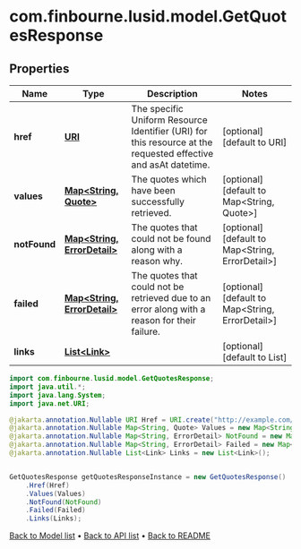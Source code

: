 # com.finbourne.lusid.model.GetQuotesResponse

## Properties

Name | Type | Description | Notes
------------ | ------------- | ------------- | -------------
**href** | [**URI**](URI.md) | The specific Uniform Resource Identifier (URI) for this resource at the requested effective and asAt datetime. | [optional] [default to URI]
**values** | [**Map&lt;String, Quote&gt;**](Quote.md) | The quotes which have been successfully retrieved. | [optional] [default to Map<String, Quote>]
**notFound** | [**Map&lt;String, ErrorDetail&gt;**](ErrorDetail.md) | The quotes that could not be found along with a reason why. | [optional] [default to Map<String, ErrorDetail>]
**failed** | [**Map&lt;String, ErrorDetail&gt;**](ErrorDetail.md) | The quotes that could not be retrieved due to an error along with a reason for their failure. | [optional] [default to Map<String, ErrorDetail>]
**links** | [**List&lt;Link&gt;**](Link.md) |  | [optional] [default to List<Link>]

```java
import com.finbourne.lusid.model.GetQuotesResponse;
import java.util.*;
import java.lang.System;
import java.net.URI;

@jakarta.annotation.Nullable URI Href = URI.create("http://example.com/Href");
@jakarta.annotation.Nullable Map<String, Quote> Values = new Map<String, Quote>();
@jakarta.annotation.Nullable Map<String, ErrorDetail> NotFound = new Map<String, ErrorDetail>();
@jakarta.annotation.Nullable Map<String, ErrorDetail> Failed = new Map<String, ErrorDetail>();
@jakarta.annotation.Nullable List<Link> Links = new List<Link>();


GetQuotesResponse getQuotesResponseInstance = new GetQuotesResponse()
    .Href(Href)
    .Values(Values)
    .NotFound(NotFound)
    .Failed(Failed)
    .Links(Links);
```


[Back to Model list](../README.md#documentation-for-models) &#8226; [Back to API list](../README.md#documentation-for-api-endpoints) &#8226; [Back to README](../README.md)
